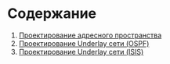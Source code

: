 # Содержание
1. [Проектирование адресного пространства](https://github.com/Vorobey1/otus-dc-network-design/blob/main/lab1/README.md)
2. [Проектирование Underlay сети (OSPF)](https://github.com/Vorobey1/otus-dc-network-design/blob/main/lab2/README.md)
3. [Проектирование Underlay сети (ISIS)](https://github.com/Vorobey1/otus-dc-network-design/blob/main/lab3/README.md)
